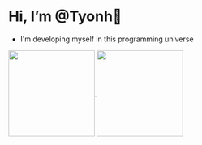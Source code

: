  # Hi, I’m @Tyonh👋
 - I'm developing myself in this programming universe

<a href="https://github.com/Tyonh/github-readme-stats">
  <img height=170 align="center" src="https://github-readme-stats.vercel.app/api?username=Tyonh&theme=github_dark" />
</a>
<a href="https://github.com/Tyonh/convoychat">
  <img height=170 align="center" src="https://github-readme-stats.vercel.app/api/top-langs?username=Tyonh&layout=compact&langs_count=8&card_width=300&theme=github_dark" />
</a>
<!---
Tyonh/Tyonh is a ✨ special ✨ repository because its `README.md` (this file) appears on your GitHub profile.
You can click the Preview link to take a look at your changes.
--->
